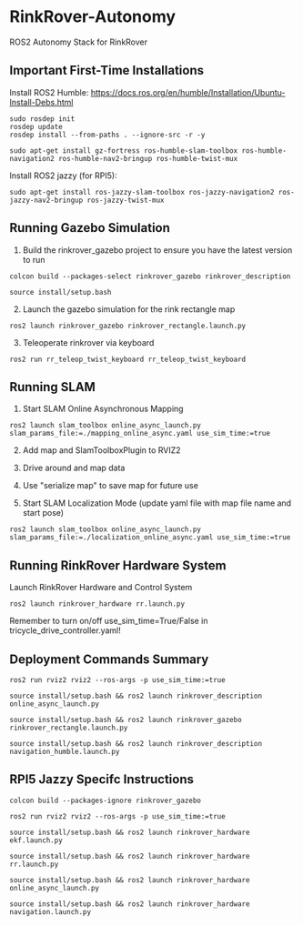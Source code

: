 # RinkRover-Autonomy
ROS2 Autonomy Stack for RinkRover

## Important First-Time Installations
Install ROS2 Humble:
https://docs.ros.org/en/humble/Installation/Ubuntu-Install-Debs.html
```
sudo rosdep init
rosdep update
rosdep install --from-paths . --ignore-src -r -y

sudo apt-get install gz-fortress ros-humble-slam-toolbox ros-humble-navigation2 ros-humble-nav2-bringup ros-humble-twist-mux
```

Install ROS2 jazzy (for RPI5):
```
sudo apt-get install ros-jazzy-slam-toolbox ros-jazzy-navigation2 ros-jazzy-nav2-bringup ros-jazzy-twist-mux
```

## Running Gazebo Simulation
1. Build the rinkrover_gazebo project to ensure you have the latest version to run
```
colcon build --packages-select rinkrover_gazebo rinkrover_description

source install/setup.bash
```

2. Launch the gazebo simulation for the rink rectangle map
```
ros2 launch rinkrover_gazebo rinkrover_rectangle.launch.py
```

3. Teleoperate rinkrover via keyboard
```
ros2 run rr_teleop_twist_keyboard rr_teleop_twist_keyboard
```

## Running SLAM

1. Start SLAM Online Asynchronous Mapping
```
ros2 launch slam_toolbox online_async_launch.py slam_params_file:=./mapping_online_async.yaml use_sim_time:=true
```
2. Add map and SlamToolboxPlugin to RVIZ2
3. Drive around and map data
4. Use "serialize map" to save map for future use

5. Start SLAM Localization Mode (update yaml file with map file name and start pose)
```
ros2 launch slam_toolbox online_async_launch.py slam_params_file:=./localization_online_async.yaml use_sim_time:=true
```

## Running RinkRover Hardware System

Launch RinkRover Hardware and Control System
```
ros2 launch rinkrover_hardware rr.launch.py
```
Remember to turn on/off use_sim_time=True/False in tricycle_drive_controller.yaml!



## Deployment Commands Summary
```
ros2 run rviz2 rviz2 --ros-args -p use_sim_time:=true

source install/setup.bash && ros2 launch rinkrover_description online_async_launch.py

source install/setup.bash && ros2 launch rinkrover_gazebo rinkrover_rectangle.launch.py

source install/setup.bash && ros2 launch rinkrover_description navigation_humble.launch.py
```

## RPI5 Jazzy Specifc Instructions
```
colcon build --packages-ignore rinkrover_gazebo

ros2 run rviz2 rviz2 --ros-args -p use_sim_time:=true

source install/setup.bash && ros2 launch rinkrover_hardware ekf.launch.py

source install/setup.bash && ros2 launch rinkrover_hardware rr.launch.py

source install/setup.bash && ros2 launch rinkrover_hardware online_async_launch.py

source install/setup.bash && ros2 launch rinkrover_hardware navigation.launch.py

```